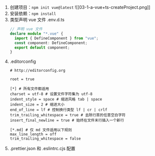 1. 创建项目：`npm init vue@latest` ![[03-1-a-vue+ts-createProject.png]]
2. 安装依赖：`npm install`
3. 类型声明 vue 文件 .env.d.ts
	```ts
	// 声明 vue 文件
	declare module "*.vue" {
	  import { DefineComponent } from "vue";
	  const component: DefineComponent;
	  export default component;
	}
	```
4. .editorconfig
	```
	# http://editorconfig.org
	
	root = true
	
	[*] # 所有文件都适用
	charset = utf-8 # 设置文件字符集为 utf-8
	indent_style = space # 缩进风格 tab | space
	indent_size = 2 # 缩进大小
	end_of_line = lf # 控制换行类型 lf | cr | crlf
	trim_trailing_whitespace = true # 去除行首的任意空白字符
	insert_final_newline = true # 始终在文件末行插入一个新行
	
	[*.md] # 仅 md 文件适用以下规则
	max_line_length = off
	trim_trailing_whitespace = false
	```
5. .prettier.json 和 .eslintrc.cjs 配置